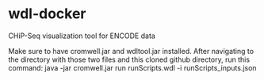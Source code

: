 # wdl-docker
CHiP-Seq visualization tool for ENCODE data 

Make sure to have cromwell.jar and wdltool.jar installed. After navigating to the directory with those two files and this cloned github directory, run this command: java -jar cromwell.jar run runScripts.wdl -i runScripts_inputs.json


